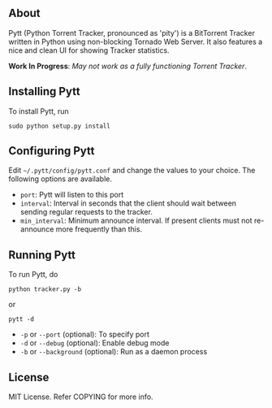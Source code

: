 ## About

Pytt (Python Torrent Tracker, pronounced as 'pity') is a BitTorrent Tracker written in Python using non-blocking Tornado Web Server. It also features a nice and clean UI for showing Tracker statistics.

__Work In Progress__: _May not work as a fully functioning Torrent Tracker_.

## Installing Pytt

To install Pytt, run

	sudo python setup.py install

## Configuring Pytt

Edit `~/.pytt/config/pytt.conf` and change the values to your choice. The following options are available.

- `port`: Pytt will listen to this port
- `interval`: Interval in seconds that the client should wait between sending regular requests to the tracker.
- `min_interval`: Minimum announce interval. If present clients must not re-announce more frequently than this.

## Running Pytt

To run Pytt, do

	python tracker.py -b

or

	pytt -d

- `-p` or `--port` (optional): To specify port
- `-d` or `--debug` (optional): Enable debug mode
- `-b` or `--background` (optional): Run as a daemon process

## License

MIT License. Refer COPYING for more info.
